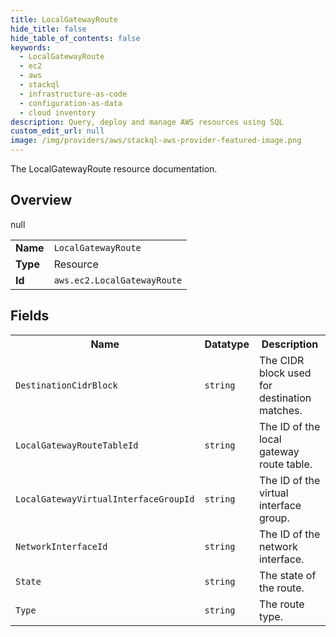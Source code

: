 ```yaml
---
title: LocalGatewayRoute
hide_title: false
hide_table_of_contents: false
keywords:
  - LocalGatewayRoute
  - ec2
  - aws
  - stackql
  - infrastructure-as-code
  - configuration-as-data
  - cloud inventory
description: Query, deploy and manage AWS resources using SQL
custom_edit_url: null
image: /img/providers/aws/stackql-aws-provider-featured-image.png
---
```

The LocalGatewayRoute resource documentation.

## Overview
<table><tbody>
<tr><td><b>Name</b></td><td><code>LocalGatewayRoute</code></td></tr>
<tr><td><b>Type</b></td><td>Resource</td></tr>
null
<tr><td><b>Id</b></td><td><code>aws.ec2.LocalGatewayRoute</code></td></tr>
</tbody></table>

## Fields
<table><tbody>
<tr><th>Name</th><th>Datatype</th><th>Description</th></tr>
<tr><td><code>DestinationCidrBlock</code></td><td><code>string</code></td><td>The CIDR block used for destination matches.</td></tr><tr><td><code>LocalGatewayRouteTableId</code></td><td><code>string</code></td><td>The ID of the local gateway route table.</td></tr><tr><td><code>LocalGatewayVirtualInterfaceGroupId</code></td><td><code>string</code></td><td>The ID of the virtual interface group.</td></tr><tr><td><code>NetworkInterfaceId</code></td><td><code>string</code></td><td>The ID of the network interface.</td></tr><tr><td><code>State</code></td><td><code>string</code></td><td>The state of the route.</td></tr><tr><td><code>Type</code></td><td><code>string</code></td><td>The route type.</td></tr>
</tbody></table>